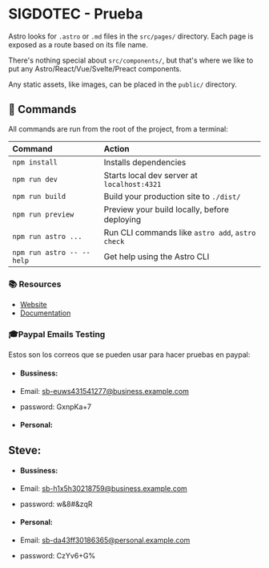 # SIGDOTEC - Prueba

Astro looks for `.astro` or `.md` files in the `src/pages/` directory. Each page is exposed as a route based on its file name.

There's nothing special about `src/components/`, but that's where we like to put any Astro/React/Vue/Svelte/Preact components.

Any static assets, like images, can be placed in the `public/` directory.

## 🧞 Commands

All commands are run from the root of the project, from a terminal:

| Command                   | Action                                           |
| :------------------------ | :----------------------------------------------- |
| `npm install`             | Installs dependencies                            |
| `npm run dev`             | Starts local dev server at `localhost:4321`      |
| `npm run build`           | Build your production site to `./dist/`          |
| `npm run preview`         | Preview your build locally, before deploying     |
| `npm run astro ...`       | Run CLI commands like `astro add`, `astro check` |
| `npm run astro -- --help` | Get help using the Astro CLI                     |

### 📚 Resources

- [Website](https://astro.build)
- [Documentation](https://docs.astro.build)

### 🎓Paypal Emails Testing
Estos son los correos que se pueden usar para hacer pruebas en paypal:

- #### Bussiness: 
- Email: sb-euws431541277@business.example.com
- password: GxnpKa+7

- #### Personal:

## Steve:
- #### Bussiness:
- Email: sb-h1x5h30218759@business.example.com
- password: w&8#&zqR

- #### Personal:
- Email: sb-da43ff30186365@personal.example.com
- password: CzYv6+G%

